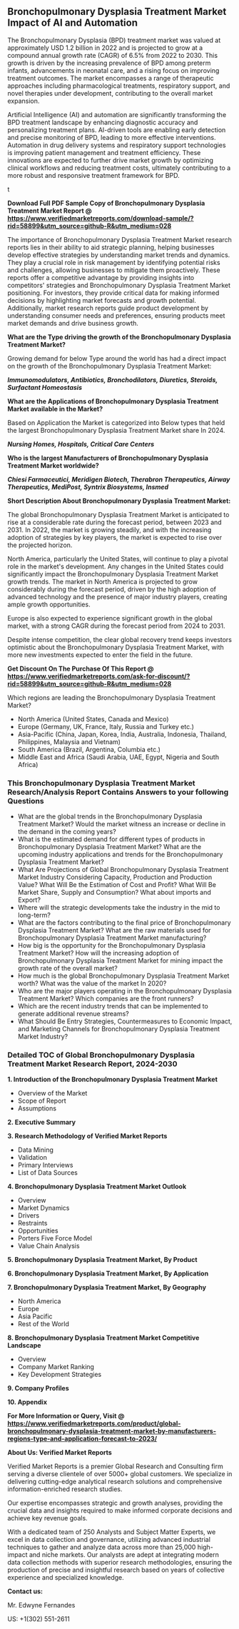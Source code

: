 <h2>Bronchopulmonary Dysplasia Treatment Market Impact of AI and Automation</h2><p>The Bronchopulmonary Dysplasia (BPD) treatment market was valued at approximately USD 1.2 billion in 2022 and is projected to grow at a compound annual growth rate (CAGR) of 6.5% from 2022 to 2030. This growth is driven by the increasing prevalence of BPD among preterm infants, advancements in neonatal care, and a rising focus on improving treatment outcomes. The market encompasses a range of therapeutic approaches including pharmacological treatments, respiratory support, and novel therapies under development, contributing to the overall market expansion.</p><p>Artificial Intelligence (AI) and automation are significantly transforming the BPD treatment landscape by enhancing diagnostic accuracy and personalizing treatment plans. AI-driven tools are enabling early detection and precise monitoring of BPD, leading to more effective interventions. Automation in drug delivery systems and respiratory support technologies is improving patient management and treatment efficiency. These innovations are expected to further drive market growth by optimizing clinical workflows and reducing treatment costs, ultimately contributing to a more robust and responsive treatment framework for BPD.</p>t</p><p id="" class=""><strong>Download Full PDF Sample Copy of Bronchopulmonary Dysplasia Treatment Market Report @ <a href="https://www.verifiedmarketreports.com/download-sample/?rid=58899&utm_source=github-R&utm_medium=028" target="_blank">https://www.verifiedmarketreports.com/download-sample/?rid=58899&utm_source=github-R&utm_medium=028</a></strong></p><p>The importance of&nbsp;Bronchopulmonary Dysplasia Treatment Market research reports lies in their ability to aid strategic planning, helping businesses develop effective strategies by understanding market trends and dynamics. They play a crucial role in risk management by identifying potential risks and challenges, allowing businesses to mitigate them proactively. These reports offer a competitive advantage by providing insights into competitors' strategies and Bronchopulmonary Dysplasia Treatment Market positioning. For investors, they provide critical data for making informed decisions by highlighting market forecasts and growth potential. Additionally, market research reports guide product development by understanding consumer needs and preferences, ensuring products meet market demands and drive business growth.</p><p><strong>What are the&nbsp;Type driving the growth of the Bronchopulmonary Dysplasia Treatment Market?</strong></p><p id="" class="">Growing demand for below Type around the world has had a direct impact on the growth of the Bronchopulmonary Dysplasia Treatment Market:</p><em><strong>Immunomodulators, Antibiotics, Bronchodilators, Diuretics, Steroids, Surfactant Homeostasis</strong></em></p><strong>What are the&nbsp;Applications&nbsp;of Bronchopulmonary Dysplasia Treatment Market available in the Market?</strong></p><p id="" class="">Based on Application the Market is categorized into Below types that held the largest Bronchopulmonary Dysplasia Treatment Market share In 2024.</p><em><strong>Nursing Homes, Hospitals, Critical Care Centers</strong></em></p><strong>Who is the largest Manufacturers of Bronchopulmonary Dysplasia Treatment Market worldwide?</strong></p><p><em><strong>Chiesi Farmaceutici, Meridigen Biotech, Therabron Therapeutics, Airway Therapeutics, MediPost, Syntrix Biosystems, Insmed</strong></em></p><p id="" class=""><strong>Short Description About Bronchopulmonary Dysplasia Treatment Market:</strong></p><p>The global Bronchopulmonary Dysplasia Treatment Market is anticipated to rise at a considerable rate during the forecast period, between 2023 and 2031. In 2022, the market is growing steadily, and with the increasing adoption of strategies by key players, the market is expected to rise over the projected horizon.</p><p>North America, particularly the United States, will continue to play a pivotal role in the market's development. Any changes in the United States could significantly impact the Bronchopulmonary Dysplasia Treatment Market growth trends. The market in North America is projected to grow considerably during the forecast period, driven by the high adoption of advanced technology and the presence of major industry players, creating ample growth opportunities.</p><p>Europe is also expected to experience significant growth in the global market, with a strong CAGR during the forecast period from 2024 to 2031.</p><p>Despite intense competition, the clear global recovery trend keeps investors optimistic about the Bronchopulmonary Dysplasia Treatment Market, with more new investments expected to enter the field in the future.</p><p id="" class=""><strong>Get Discount On The Purchase Of This Report @ <a href="https://www.verifiedmarketreports.com/ask-for-discount/?rid=58899&utm_source=github-R&utm_medium=028" target="_blank">https://www.verifiedmarketreports.com/ask-for-discount/?rid=58899&utm_source=github-R&utm_medium=028</a></strong></p>Which regions are leading the Bronchopulmonary Dysplasia Treatment Market?</p><ul><li>North America (United States, Canada and Mexico)</li><li>Europe (Germany, UK, France, Italy, Russia and Turkey etc.)</li><li>Asia-Pacific (China, Japan, Korea, India, Australia, Indonesia, Thailand, Philippines, Malaysia and Vietnam)</li><li>South America (Brazil, Argentina, Columbia etc.)</li><li>Middle East and Africa (Saudi Arabia, UAE, Egypt, Nigeria and South Africa)</li></ul><h3 id="" class="">This Bronchopulmonary Dysplasia Treatment Market Research/Analysis Report Contains Answers to your following Questions</h3><ul><li>What are the global trends in the Bronchopulmonary Dysplasia Treatment Market? Would the market witness an increase or decline in the demand in the coming years?</li><li>What is the estimated demand for different types of products in Bronchopulmonary Dysplasia Treatment Market? What are the upcoming industry applications and trends for the Bronchopulmonary Dysplasia Treatment Market?</li><li>What Are Projections of Global Bronchopulmonary Dysplasia Treatment Market Industry Considering Capacity, Production and Production Value? What Will Be the Estimation of Cost and Profit? What Will Be Market Share, Supply and Consumption? What about imports and Export?</li><li>Where will the strategic developments take the industry in the mid to long-term?</li><li>What are the factors contributing to the final price of Bronchopulmonary Dysplasia Treatment Market? What are the raw materials used for Bronchopulmonary Dysplasia Treatment Market manufacturing?</li><li>How big is the opportunity for the Bronchopulmonary Dysplasia Treatment Market? How will the increasing adoption of Bronchopulmonary Dysplasia Treatment Market for mining impact the growth rate of the overall market?</li><li>How much is the global Bronchopulmonary Dysplasia Treatment Market worth? What was the value of the market In 2020?</li><li>Who are the major players operating in the Bronchopulmonary Dysplasia Treatment Market? Which companies are the front runners?</li><li>Which are the recent industry trends that can be implemented to generate additional revenue streams?</li><li>What Should Be Entry Strategies, Countermeasures to Economic Impact, and Marketing Channels for Bronchopulmonary Dysplasia Treatment Market Industry?</li></ul><h3 id="" class="">Detailed TOC of Global Bronchopulmonary Dysplasia Treatment Market Research Report, 2024-2030</h3><p id="" class=""><strong>1. Introduction of the Bronchopulmonary Dysplasia Treatment Market</strong></p><ul><li>Overview of the Market</li><li>Scope of Report</li><li>Assumptions</li></ul><p id="" class=""><strong>2. Executive Summary</strong></p><p id="" class=""><strong>3. Research Methodology of Verified Market Reports</strong></p><ul><li>Data Mining</li><li>Validation</li><li>Primary Interviews</li><li>List of Data Sources</li></ul><p id="" class=""><strong>4. Bronchopulmonary Dysplasia Treatment Market Outlook</strong></p><ul><li>Overview</li><li>Market Dynamics</li><li>Drivers</li><li>Restraints</li><li>Opportunities</li><li>Porters Five Force Model</li><li>Value Chain Analysis</li></ul><p id="" class=""><strong>5. Bronchopulmonary Dysplasia Treatment Market, By Product</strong></p><p id="" class=""><strong>6. Bronchopulmonary Dysplasia Treatment Market, By Application</strong></p><p id="" class=""><strong>7. Bronchopulmonary Dysplasia Treatment Market, By Geography</strong></p><ul><li>North America</li><li>Europe</li><li>Asia Pacific</li><li>Rest of the World</li></ul><p id="" class=""><strong>8. Bronchopulmonary Dysplasia Treatment Market Competitive Landscape</strong></p><ul><li>Overview</li><li>Company Market Ranking</li><li>Key Development Strategies</li></ul><p id="" class=""><strong>9. Company Profiles</strong></p><p id="" class=""><strong>10. Appendix</strong></p><p id="" class=""><strong>For More Information or Query, Visit @ <a href="https://www.verifiedmarketreports.com/product/global-bronchopulmonary-dysplasia-treatment-market-by-manufacturers-regions-type-and-application-forecast-to-2023/" target="_blank">https://www.verifiedmarketreports.com/product/global-bronchopulmonary-dysplasia-treatment-market-by-manufacturers-regions-type-and-application-forecast-to-2023/</a></strong></p><p id="" class=""><strong>About Us: Verified Market Reports</strong></p><p id="" class="">Verified Market Reports is a premier Global Research and Consulting firm serving a diverse clientele of over 5000+ global customers. We specialize in delivering cutting-edge analytical research solutions and comprehensive information-enriched research studies.</p><p id="" class="">Our expertise encompasses strategic and growth analyses, providing the crucial data and insights required to make informed corporate decisions and achieve key revenue goals.</p><p id="" class="">With a dedicated team of 250 Analysts and Subject Matter Experts, we excel in data collection and governance, utilizing advanced industrial techniques to gather and analyze data across more than 25,000 high-impact and niche markets. Our analysts are adept at integrating modern data collection methods with superior research methodologies, ensuring the production of precise and insightful research based on years of collective experience and specialized knowledge.</p><p id="" class=""><strong>Contact us:</strong></p><p id="" class="">Mr. Edwyne Fernandes</p><p id="" class="">US: +1(302) 551-2611</p>